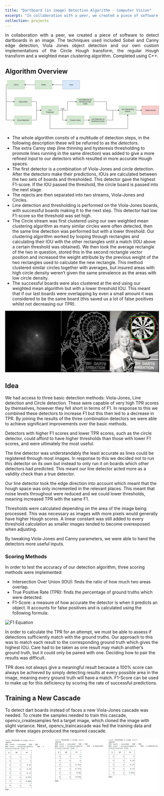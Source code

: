 ```yaml
---
title: "Dartboard (in image) Detection Algorithm - Computer Vision"
excerpt: "In collaboration with a peer, we created a piece of software to detect dartboards in an image. The techniques used included Sobel and Canny edge detection, Viola Jones object detection and our own custom implementations of the Circle Hough transform, the regular Hough transform and a weighted mean clustering algorithm. Completed using C++. <br/><img src='/images/projects/dartboard_detector/detected.jpg' width=400>" 
collection: projects
---
```


<div style="text-align: justify">
In collaboration with a peer, we created a piece of software to detect dartboards in an image. The techniques used included Sobel and Canny edge detection, Viola Jones object detection and our own custom implementations of the Circle Hough transform, the regular Hough transform and a weighted mean clustering algorithm. Completed using C++.
</div>

## Algorithm Overview
![image](/images/projects/dartboard_detector/algorithm.png)

- The whole algorithm consits of a multitude of detection steps, in the following description these will be refurred to as the *detectors*.
- The extra Canny step (line thinning and hysteresis thresholding to promote lines running in the same direction) was added to give a more refined input to our detectors which resulted in more accurate Hough spaces. 
- The first detector is a combination of Viola-Jones and circle detection. After the detectors make their predictions, IOUs are calculated between the two sets of boards and thresholded. This detector gave the highest F1-score. If the IOU passed the threshold, the circle board is passed into the next stage.
- The rejects are then separated into two streams, Viola-Jones and Circles.
- Line detection and thresholding is performed on the Viola-Jones boards, with successful boards making it to the next step. This detector had low F1-score so the threshold was set high.
- The Circle stream was first clustered using our own weighted mean clustering algorithm as many similar circles were often detected, then the same line detection was performed but with a lower threshold. Our clustering algorithm worked by looping through rectangles and calculating their IOU with the other rectangles until a match (IOU above a certain threshold was obtained). We then took the average rectangle of the two in question, stored this in the second rectangle vector position and increased the weight attribute by the previous weight of the two rectangles used to calculate the new rectangle. This method clustered similar circles together with averages, but insured areas with high circle density weren’t given the same prevalence as the areas with low circle density.
- The successful boards were also clustered at the end using our weighted mean algorithm but with a lower threshold IOU. This meant that if our last boards were overlapping by even a small amount it was considered to be the same board (this saved us a lot of false positives whilst not decreasing our TPR).

<img src='/images/projects/dartboard_detector/demo.jpg' width=700>

## Idea

We had access to three basic detection methods: Viola-Jones, Line detection and Circle detection. These were capable of very high TPR scores by themselves, however they fell short in terms of F1. In response to this we combined these detectors to increase F1 but this then led to a decrease in TPR. By joining the results of the three combination detectors we were able to achieve significant improvements over the basic methods.

Detectors with higher F1 scores and lower TPR scores, such as the circle detector, could afford to have higher thresholds than those with lower F1 scores, and were ultimately the most useful.

The line detector was understandably the least accurate as lines could be registered through most images. In response to this we decided not to run this detector on its own but instead to only run it on boards which other detectors had predicted. This meant our line detector acted more as a validity check than a true detector.

Our line detector took the edge direction into account which meant that the hough space was only incremented in the relevant places. This meant that noise levels throughout were reduced and we could lower thresholds, meaning increased TPR with the same F1.

Thresholds were calculated depending on the area of the image being processed. This was necessary as images with more pixels would generally have higher Hough scores. A linear constant was still added to every threshold calculation as smaller images tended to become overexposed when adjusting.

By tweaking Viola-Jones and Canny parameters, we were able to hand the detectors more useful inputs.

### Scoring Methods

In order to test the accuracy of our detection algorithm, three scoring methods were implemented:
- Intersection Over Union (IOU): finds the ratio of how much two areas overlap.
- True Positive Rate (TPR): finds the percentage of ground truths which were detected.
- F1-Score: a measure of how accurate the detector is when it predicts an object. It accounts for false positives and is calculated using the following formula:

![F1 Equation](https://latex.codecogs.com/gif.latex?\frac{2&space;*&space;precision&space;*&space;recall}{precision&space;&plus;&space;recall})

In order to calculate the TPR for an attempt, we must be able to assess if detections sufficiently match with the ground truths. Our approach to this was to match each result to the corresponding ground truth which gives the highest IOU. 
Care had to be taken as one result may match another’s ground truth, but it could only be paired with one. Deciding how to pair the results was difficult.

TPR does not always give a meaningful result because a 100% score can always be achieved by simply detecting results at every possible area in the image, meaning every ground truth will have a match. F1-Score can be used to make up for this deficiency by scoring the rate of successful predictions.

## Training a New Cascade

To detect dart boards instead of faces a new Viola-Jones cascade was needed. To create the samples needed to train this cascade, opencv\_createsamples fed a target image, which cloned the image with slight variance. Next, opencv\_traincascade was fed the training data and after three stages produced the required cascade.

![Cascade Training](/images/projects/dartboard_detector/cascade.png)

